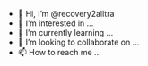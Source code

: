 - 👋 Hi, I’m @recovery2alltra
- 👀 I’m interested in ...
- 🌱 I’m currently learning ...
- 💞️ I’m looking to collaborate on ...
- 📫 How to reach me ...

<!---
recovery2alltra/recovery2alltra is a ✨ special ✨ repository because its `README.md` (this file) appears on your GitHub profile.
You can click the Preview link to take a look at your changes.
--->
